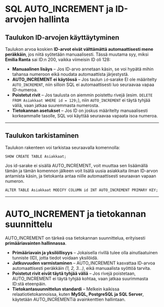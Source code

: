 # SQL AUTO_INCREMENT ja ID-arvojen hallinta

## Taulukon ID-arvojen käyttäytyminen

Taulukon arvoa koskien **ID-arvot eivät välttämättä automaattisesti mene peräkkäin**, jos niitä syötetään manuaalisesti. Tässä muutama syy, miksi **Emilia Ranta** sai ID:n 200, vaikka viimeisin ID oli 128:

- **Manuaalinen lisäys** – Jos ID-arvo annetaan käsin, se voi hypätä mihin tahansa numeroon eikä noudata automaattista järjestystä.
- **AUTO_INCREMENT ei käytössä** – Jos taulun `id`-sarake EI ole määritelty `AUTO_INCREMENT`, niin silloin SQL ei automaattisesti luo seuraavaa vapaa ID-numeroa.
- **Poistetut rivit** – Jos taulusta on aiemmin poistettu rivejä (esim. `DELETE FROM Asiakkaat WHERE id = 129;`), niin `AUTO_INCREMENT` ei täytä tyhjää väliä, vaan jatkaa suuremmasta numerosta.
- **Tietokannan asetukset** – Jos ID on joskus määritelty manuaalisesti korkeammalle tasolle, SQL voi käyttää seuraavaa vapaata isoa numeroa.

---

## Taulukon tarkistaminen

Taulukon rakenteen voi tarkistaa seuraavalla komennolla:

```
SHOW CREATE TABLE Asiakkaat;
```


Jos id-sarake ei sisällä AUTO_INCREMENT, voit muuttaa sen lisäämällä tämän ja tämän komennon jälkeen voit lisätä uusia asiakkaita ilman ID-arvon antamista käsin, ja tietokanta antaa niille automaattisesti seuraavan vapaan numeron.

```
ALTER TABLE Asiakkaat MODIFY COLUMN id INT AUTO_INCREMENT PRIMARY KEY;
```

---

# AUTO_INCREMENT ja tietokannan suunnittelu

AUTO_INCREMENT on tärkeä osa tietokannan suunnittelua, erityisesti **primääriavainten hallinnassa**.

- **Primääriavain ja yksilöllisyys** – Jokaisella rivillä tulee olla ainutlaatuinen tunniste (ID), jotta tiedot voidaan yksilöidä.
- **Jatkuvuuden varmistaminen** – AUTO_INCREMENT kasvattaa ID-arvoa automaattisesti peräkkäin *(1, 2, 3...)*, eikä manuaalista syöttöä tarvita.
- **Poistetut rivit eivät täytä tyhjää väliä** – Jos rivejä poistetaan, AUTO_INCREMENT ei täytä tyhjää kohtaa, vaan jatkaa suurimmasta ID:stä eteenpäin.
- **Tietokantasuunnittelun standardi** – Melkein kaikissa relaatiotietokannoissa, kuten **MySQL, PostgreSQL ja SQL Server**, käytetään AUTO_INCREMENTiä avainkenttien hallintaan.












